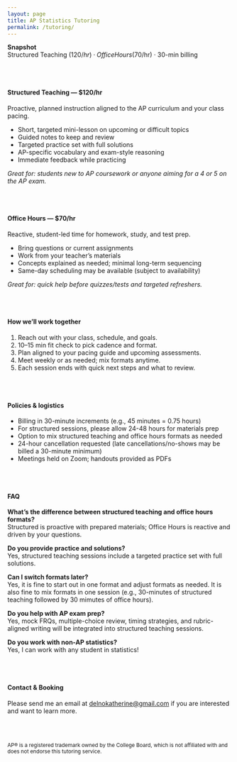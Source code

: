 ```yaml
---
layout: page
title: AP Statistics Tutoring
permalink: /tutoring/
---
```

**Snapshot**  
Structured Teaching ($120/hr) · Office Hours ($70/hr) · 30-min billing  

<br><br>

#### Structured Teaching — $120/hr
Proactive, planned instruction aligned to the AP curriculum and your class pacing.

- Short, targeted mini-lesson on upcoming or difficult topics  
- Guided notes to keep and review  
- Targeted practice set with full solutions  
- AP-specific vocabulary and exam-style reasoning  
- Immediate feedback while practicing

*Great for: students new to AP coursework or anyone aiming for a 4 or 5 on the AP exam.*

<br><br>

#### Office Hours — $70/hr
Reactive, student-led time for homework, study, and test prep.

- Bring questions or current assignments  
- Work from your teacher’s materials  
- Concepts explained as needed; minimal long-term sequencing  
- Same-day scheduling may be available (subject to availability)

*Great for: quick help before quizzes/tests and targeted refreshers.*

<br><br>

#### How we’ll work together
1) Reach out with your class, schedule, and goals.  
2) 10–15 min fit check to pick cadence and format.  
3) Plan aligned to your pacing guide and upcoming assessments.  
4) Meet weekly or as needed; mix formats anytime.  
5) Each session ends with quick next steps and what to review.

<br><br>

#### Policies & logistics
- Billing in 30-minute increments (e.g., 45 minutes = 0.75 hours)  
- For structured sessions, please allow 24-48 hours for materials prep  
- Option to mix structured teaching and office hours formats as needed  
- 24-hour cancellation requested (late cancellations/no-shows may be billed a 30-minute minimum)  
- Meetings held on Zoom; handouts provided as PDFs

<br><br>

#### FAQ
**What’s the difference between structured teaching and office hours formats?**  
Structured is proactive with prepared materials; Office Hours is reactive and driven by your questions.

**Do you provide practice and solutions?**  
Yes, structured teaching sessions include a targeted practice set with full solutions.

**Can I switch formats later?**  
Yes, it is fine to start out in one format and adjust formats as needed. It is also fine to mix formats in one session (e.g., 30-minutes of structured teaching followed by 30 mimutes of office hours).

**Do you help with AP exam prep?**  
Yes, mock FRQs, multiple-choice review, timing strategies, and rubric-aligned writing will be integrated into structured teaching sessions.

**Do you work with non-AP statistics?**  
Yes, I can work with any student in statistics!


<br><br>

#### Contact & Booking
Please send me an email at delnokatherine@gmail.com if you are interested and want to learn more.

<br><br>

<small>AP® is a registered trademark owned by the College Board, which is not affiliated with and does not endorse this tutoring service.</small>
